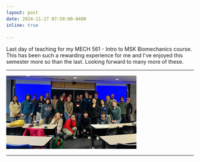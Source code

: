```yaml
---
layout: post
date: 2024-11-27 07:59:00-0400
inline: true

--- 
```

Last day of teaching for my MECH 561 - Intro to MSK Biomechanics course. This
has been such a rewarding experience for me and I’ve enjoyed this semester more
so than the last. Looking forward to many more of these.

---

<p align="left"> <img src="/assets/img/fall2024.jpg" width="350" title="MECH 561
Fall 2024"> </p>

---